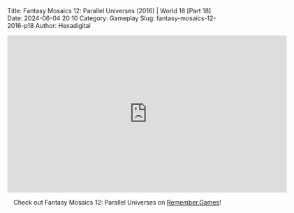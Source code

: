 Title: Fantasy Mosaics 12: Parallel Universes (2016) | World 18 [Part 18]
Date: 2024-06-04 20:10
Category: Gameplay
Slug: fantasy-mosaics-12-2016-p18
Author: Hexadigital

<center><iframe src="https://www.youtube.com/embed/NZ4f0DlpFhs?feature=oembed" allow="accelerometer; autoplay; encrypted-media; gyroscope; picture-in-picture" width="640" height="360" frameborder="0"></iframe>

Check out Fantasy Mosaics 12: Parallel Universes on [Remember.Games](https://remember.games/game/8350/fantasy-mosaics-12-parallel-universes/)!</center>